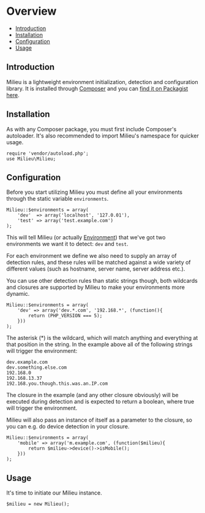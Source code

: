 # Overview

- [Introduction](#introduction)
- [Installation](#installation)
- [Configuration](#configuration)
- [Usage](#usage)

<a name="introduction"></a>
## Introduction

Milieu is a lightweight environment initialization, detection and configuration library. It is installed through [Composer](http://getcomposer.org/) and you can [find it on Packagist here](https://packagist.org/packages/jyggen/Milieu).

<a name="installation"></a>
## Installation

As with any Composer package, you must first include Composer's autoloader. It's also recommended to import Milieu's namespace for quicker usage.

    require 'vendor/autoload.php';
    use Milieu\Milieu;

<a name="configuration"></a>
## Configuration

Before you start utilizing Milieu you must define all your environments through the static variable `environments`.

    Milieu::$environments = array(
        'dev'  => array('localhost', '127.0.01'),
        'test' => array('test.example.com')
    );

This will tell Milieu (or actually [Environment](/milieu/environment)) that we've got two environments we want it to detect: `dev` and `test`.

For each environment we define we also need to supply an array of detection rules, and these rules will be matched against a wide variety of different values (such as hostname, server name, server address etc.).

You can use other detection rules than static strings though, both wildcards and closures are supported by Milieu to make your environments more dynamic.

    Milieu::$environments = array(
        'dev' => array('dev.*.com', '192.168.*', (function(){
            return (PHP_VERSION === 5);
        }))
    );

The asterisk (*) is the wildcard, which will match anything and everything at that position in the string. In the example above all of the following strings will trigger the environment:

    dev.example.com
    dev.something.else.com
    192.168.0
    192.168.13.37
    192.168.you.though.this.was.an.IP.com

The closure in the example (and any other closure obviously) will be executed during detection and is expected to return a boolean, where true will trigger the environment.

Milieu will also pass an instance of itself as a parameter to the closure, so you can e.g. do device detection in your closure.

    Milieu::$environments = array(
        'mobile' => array('m.example.com', (function($milieu){
            return $milieu->device()->isMobile();
        }))
    );

<a name="usage"></a>
## Usage

It's time to initiate our Milieu instance.

    $milieu = new Milieu();